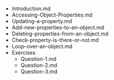 - Introduction.md
- Accessing-Object-Properties.md
- Updating-a-property.md
- Add-new-properties-to-an-object.md
- Deleting-properties-from-an-object.md
- Check-property-is-there-or-not.md
- Loop-over-an-object.md
- Exercises
    - Question-1.md
    - Question-2.md
    - Question-3.md
